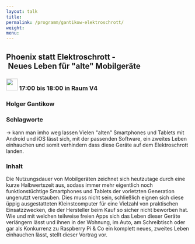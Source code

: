 ```yaml
---
layout: talk
title:
permalink: /programm/gantikow-elektroschrott/
weight: 
menu:
---
```

## Phoenix&nbsp;statt&nbsp;Elektroschrott&nbsp;-&nbsp;Neues&nbsp;Leben&nbsp;für&nbsp;"alte"&nbsp;Mobilgeräte

### <img height = "32" src="../../images/talk.svg"> 17:00 bis 18:00 in Raum V4

### Holger&nbsp;Gantikow

### Schlagworte

-> kann man imho weg lassen
Vielen "alten" Smartphones und Tablets mit Android und iOS lässt sich, mit der passenden Software, ein zweites Leben einhauchen und somit verhindern dass diese Geräte auf dem Elektroschrott landen.

### Inhalt

Die Nutzungsdauer von Mobilgeräten zeichnet sich heutzutage durch eine kurze Halbwertszeit aus, sodass immer mehr eigentlich noch funktionstüchtige Smartphones und Tablets der vorletzten Generation ungenutzt verstauben.
Dies muss nicht sein, schließlich eignen sich diese üppig ausgestatteten Kleinstcomputer für eine Vielzahl von praktischen Einsatzzwecken, die der Hersteller beim Kauf so sicher nicht beworben hat.
Wie und mit welchen teilweise freien Apps sich das Leben dieser Geräte verlängern lässt und ihnen in der Wohnung, im Auto, am Schreibtisch oder gar als Konkurrenz zu Raspberry Pi & Co ein komplett neues, zweites Leben einhauchen lässt, stellt dieser Vortrag vor.

